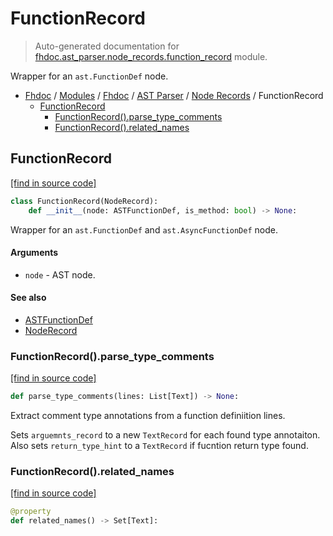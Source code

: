 # FunctionRecord

> Auto-generated documentation for [fhdoc.ast_parser.node_records.function_record](../../../../fhdoc/ast_parser/node_records/function_record.py) module.

Wrapper for an `ast.FunctionDef` node.

- [Fhdoc](../../../README.md#fhdoc-index) / [Modules](../../../MODULES.md#modules) / [Fhdoc](../../index.md#fhdoc) / [AST Parser](../index.md#ast-parser) / [Node Records](index.md#node-records) / FunctionRecord
    - [FunctionRecord](#functionrecord)
        - [FunctionRecord().parse_type_comments](#functionrecordparse_type_comments)
        - [FunctionRecord().related_names](#functionrecordrelated_names)

## FunctionRecord

[[find in source code]](../../../../fhdoc/ast_parser/node_records/function_record.py#L19)

```python
class FunctionRecord(NodeRecord):
    def __init__(node: ASTFunctionDef, is_method: bool) -> None:
```

Wrapper for an `ast.FunctionDef` and `ast.AsyncFunctionDef` node.

#### Arguments

- `node` - AST node.

#### See also

- [ASTFunctionDef](../type_defs.md#astfunctiondef)
- [NodeRecord](node_record.md#noderecord)

### FunctionRecord().parse_type_comments

[[find in source code]](../../../../fhdoc/ast_parser/node_records/function_record.py#L102)

```python
def parse_type_comments(lines: List[Text]) -> None:
```

Extract comment type annotations from a function definiition lines.

Sets `arguemnts_record` to a new `TextRecord` for each found type annotaiton.
Also sets `return_type_hint` to a `TextRecord` if fucntion return type found.

### FunctionRecord().related_names

[[find in source code]](../../../../fhdoc/ast_parser/node_records/function_record.py#L45)

```python
@property
def related_names() -> Set[Text]:
```
